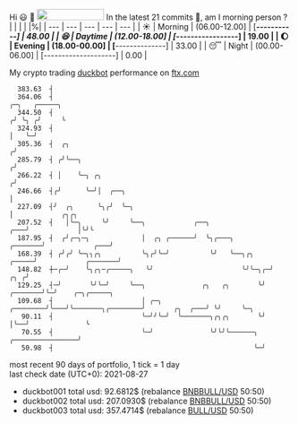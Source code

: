 Hi :smiley: :wave: <img src="https://jojoee.jojoee.com/api/utcnow" width="120" height="20">
In the latest 21 commits :bug:, am I morning person ? 
| | | | |%|
| --- | --- | --- | --- | --- |
| :sunny: | Morning | (06.00-12.00] | [*********-----------] | 48.00 |
| :satisfied: | Daytime | (12.00-18.00] | [***-----------------] | 19.00 |
| :moon: | Evening | (18.00-00.00] | [******--------------] | 33.00 |
| :sleeping: | Night | (00.00-06.00] | [--------------------] | 0.00 |

My crypto trading [duckbot](https://github.com/jojoee/duckbot) performance on [ftx.com](https://ftx.com/#a=13144711)
```
  383.63  ┤
  364.06  ┤                                                                            ╭─╮   ╭─────╮
  344.50  ┤                                                                           ╭╯ ╰╮ ╭╯     ╰
  324.93  ┤                                                                           │   ╰─╯
  305.36  ┤  ╭╮                                                                      ╭╯
  285.79  ┤ ╭╯╰──╮                                                                  ╭╯
  266.22  ┤ │    ╰─╮ ╭╮                                                            ╭╯
  246.66  ┤╭╯      ╰─╯│  ╭──╮                                                      │
  227.09  ┤╯  ╭╮      ╰╮╭╯  ╰─╮                                                    │            ╭╮╭╮
  207.52  ┤   │╰─╮     ╰╯     ╰──╮            ╭──╮                             ╭───╯            │╰╯╰
  187.95  ┤  ╭╯╭─╮─╮             │  ╭╮ ╭──────╯  ╰╮╭───╮               ╭───────╯            ╭───╯
  168.39  ┤ ╭╯╭╯ ╰─╮╮╭╮          ╰╮╭╯╰─╯          ╰╯   ╰──╮╭╮    ╭─────╯            ╭───────╯
  148.82  ┼─╭─╯    ╰╮╭╮─╭─────╮   ╰╯                      ╰╯╰─╮╭─╯              ╭╮ ╭╯
  129.25  ┤─╯       ╰╯╰─╯     ╰──╮              ╭╮   ╭╮       ╰╯        ╭───────╯╰─╯    ╭─╮╭─────╮
  109.68  ┤                      │ ╭─╮ ╭────────╯╰───╯╰───────╮╭────────╯       ╭╮  ╭───╯ ╰╯     ╰─╮
   90.11  ┤                      ╰─╯╯╰─╯  ╰───────╮╭╮╭╮       ╰╯                │╰──╯              ╰
   70.55  ┤                      ╰─╯              ╰╯╰╯╰──────╮ ╭────────────────╯
   50.98  ┤                                                  ╰─╯
```
most recent 90 days of portfolio, 1 tick = 1 day<br />
last check date (UTC+0): 2021-08-27
- duckbot001 total usd: 92.6812$ (rebalance [BNBBULL/USD](https://ftx.com/trade/DOGEBULL/USD#a=13144711) 50:50)
- duckbot002 total usd: 207.0930$ (rebalance [BNBBULL/USD](https://ftx.com/trade/BNBBULL/USD#a=13144711) 50:50)
- duckbot003 total usd: 357.4714$ (rebalance [BULL/USD](https://ftx.com/trade/BULL/USD#a=13144711) 50:50)

